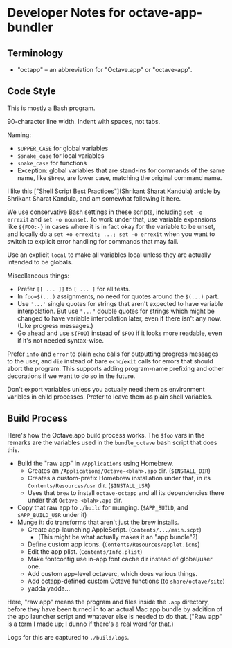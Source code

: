 # Developer Notes for octave-app-bundler

## Terminology

* "octapp" – an abbreviation for "Octave.app" or "octave-app".

## Code Style

This is mostly a Bash program.

90-character line width. Indent with spaces, not tabs.

Naming:

* `$UPPER_CASE` for global variables
* `$snake_case` for local variables
* `snake_case` for functions
* Exception: global variables that are stand-ins for commands of the same name, like `$brew`, are lower case, matching the original command name.

I like this ["Shell Script Best Practices"](Shrikant Sharat Kandula) article by Shrikant Sharat Kandula, and am somewhat following it here.

We use conservative Bash settings in these scripts, including `set -o errexit` and `set -o nounset`. To work under that, use variable expansions like `${FOO:-}` in cases where it is in fact okay for the variable to be unset, and locally do a `set +o errexit; ...; set -o errexit` when you want to switch to explicit error handling for commands that may fail.

Use an explicit `local` to make all variables local unless they are actually intended to be globals.

Miscellaneous things:

* Prefer `[[ ... ]]` to `[ ... ]` for all tests.
* In `foo=$(...)` assignments, no need for quotes around the `$(...)` part.
* Use `'...'` single quotes for strings that aren't expected to have variable interpolation. But use `"..."` double quotes for strings which might be changed to have variable interpolation later, even if there isn't any now. (Like progress messages.)
* Go ahead and use `${FOO}` instead of `$FOO` if it looks more readable, even if it's not needed syntax-wise.

Prefer `info` and `error` to plain `echo` calls for outputting progress messages to the user, and `die` instead of bare `echo`/`exit` calls for errors that should abort the program. This supports adding program-name prefixing and other decorations if we want to do so in the future.

Don't export variables unless you actually need them as environment varibles in child processes. Prefer to leave them as plain shell variables.

## Build Process

Here's how the Octave.app build process works. The `$foo` vars in the remarks are the variables used in the `bundle_octave` bash script that does this.

* Build the "raw app" in `/Applications` using Homebrew.
  * Creates an `/Applications/Octave-<blah>.app` dir. (`$INSTALL_DIR`)
  * Creates a custom-prefix Homebrew installation under that, in its `Contents/Resources/usr` dir. (`$INSTALL_USR`)
  * Uses that `brew` to install `octave-octapp` and all its dependencies there under that `Octave-<blah>.app` dir.
* Copy that raw app to `./build` for munging. (`$APP_BUILD`, and `$APP_BUILD_USR` under it)
* Munge it: do transforms that aren't just the brew installs.
  * Create app-launching AppleScript. (`Contents/.../main.scpt`)
    * (This might be what actually makes it an "app bundle"?)
  * Define custom app icons. (`Contents/Resources/applet.icns`)
  * Edit the app plist. (`Contents/Info.plist`)
  * Make fontconfig use in-app font cache dir instead of global/user one.
  * Add custom app-level octaverc, which does various things.
  * Add octapp-defined custom Octave functions (to `share/octave/site`)
  * yadda yadda...


Here, "raw app" means the program and files inside the `.app` directory, before they have been turned in to an actual Mac app bundle by addition of the app launcher script and whatever else is needed to do that. ("Raw app" is a term I made up; I dunno if there's a real word for that.)

Logs for this are captured to `./build/logs`.
